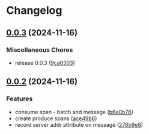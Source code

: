 # Changelog

## [0.0.3](https://github.com/odigos-io/instrumentation-kafkajs/compare/instrumentation-kafkajs-v0.0.2...instrumentation-kafkajs-v0.0.3) (2024-11-16)


### Miscellaneous Chores

* release 0.0.3 ([9ca8303](https://github.com/odigos-io/instrumentation-kafkajs/commit/9ca830372021e7e20a77ea63124dfb80b4a233f4))

## [0.0.2](https://github.com/odigos-io/instrumentation-kafkajs/compare/instrumentation-kafkajs-v0.0.1...instrumentation-kafkajs-v0.0.2) (2024-11-16)


### Features

* consume span - batch and message ([b6e0b76](https://github.com/odigos-io/instrumentation-kafkajs/commit/b6e0b766c1f7581facea0356f96b72a095f6f172))
* create produce spans ([ace49b6](https://github.com/odigos-io/instrumentation-kafkajs/commit/ace49b65f6a5dc47c434e4dd523fd212056ee56c))
* record server addr attribute on message ([278b9e8](https://github.com/odigos-io/instrumentation-kafkajs/commit/278b9e8eceaa078b5846b5d96d7adcdfe6c03ed6))
